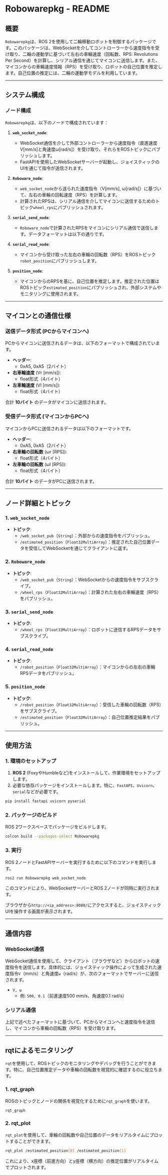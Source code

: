 
# Robowarepkg - README

## 概要

`Robowarepkg`は、ROS 2を使用して二輪移動ロボットを制御するパッケージです。このパッケージは、WebSocketを介してコントローラーから速度指令を受け取り、二輪の運動学に基づいて左右の車輪速度（回転数、RPS: Revolutions Per Second）を計算し、シリアル通信を通じてマイコンに送信します。また、マイコンからの車輪速度情報（RPS）を受け取り、ロボットの自己位置を推定します。自己位置の推定には、二輪の運動学モデルを利用しています。

---

## システム構成

### ノード構成

`Robowarepkg`は、以下のノードで構成されています：

1. **`web_socket_node`**:
    - WebSocket通信を介して外部コントローラーから速度指令（直進速度V[mm/s]と角速度ω[rad/s]）を受け取り、それらをROSトピックにパブリッシュします。
    - FastAPIを使用したWebSocketサーバーが起動し、ジョイスティックのUIを通じて指令が送信されます。

2. **`Roboware_node`**:
    - `web_socket_node`から送られた速度指令（V[mm/s], ω[rad/s]）に基づいて、左右の車輪の回転速度（RPS）を計算します。
    - 計算されたRPSは、シリアル通信を介してマイコンに送信するためのトピック`wheel_rps`にパブリッシュされます。

3. **`serial_send_node`**:
    - `Roboware_node`で計算されたRPSをマイコンにシリアル通信で送信します。データフォーマットは以下の通りです。
    
4. **`serial_read_node`**:
    - マイコンから受け取った左右の車輪の回転数（RPS）をROSトピック`robot_position`にパブリッシュします。

5. **`position_node`**:
    - マイコンからのRPSを基に、自己位置を推定します。推定された位置はROSトピック`estimated_position`にパブリッシュされ、外部システムやモニタリングに使用されます。

---

## マイコンとの通信仕様

### 送信データ形式 (PCからマイコンへ)
PCからマイコンに送信されるデータは、以下のフォーマットで構成されています。

- **ヘッダー**:
    - 0xA5, 0xA5（2バイト）
- **右車輪速度** (Vr [mm/s]):
    - float形式（4バイト）
- **左車輪速度** (Vl [mm/s]):
    - float形式（4バイト）

合計 **10バイト** のデータがマイコンに送信されます。

### 受信データ形式 (マイコンからPCへ)
マイコンからPCに送信されるデータは以下のフォーマットです。

- **ヘッダー**:
    - 0xA5, 0xA5（2バイト）
- **右車輪の回転数** (ωr [RPS]):
    - float形式（4バイト）
- **左車輪の回転数** (ωl [RPS]):
    - float形式（4バイト）

合計 **10バイト** のデータがPCに送信されます。

---

## ノード詳細とトピック

### 1. `web_socket_node`
- **トピック**:
    - `/web_socket_pub`（`String`）：外部からの速度指令をパブリッシュ。
    - `/estimated_position`（`Float32MultiArray`）：推定された自己位置データを受信してWebSocketを通じてクライアントに返す。

### 2. `Roboware_node`
- **トピック**:
    - `/web_socket_pub`（`String`）：WebSocketからの速度指令をサブスクライブ。
    - `/wheel_rps`（`Float32MultiArray`）：計算された左右の車輪速度（RPS）をパブリッシュ。

### 3. `serial_send_node`
- **トピック**:
    - `/wheel_rps`（`Float32MultiArray`）：ロボットに送信するRPSデータをサブスクライブ。

### 4. `serial_read_node`
- **トピック**:
    - `/robot_position`（`Float32MultiArray`）：マイコンからの左右の車輪RPSデータをパブリッシュ。

### 5. `position_node`
- **トピック**:
    - `/robot_position`（`Float32MultiArray`）：受信した車輪の回転数（RPS）をサブスクライブ。
    - `/estimated_position`（`Float32MultiArray`）：自己位置推定結果をパブリッシュ。

---

## 使用方法

### 1. 環境のセットアップ
1. **ROS 2** (FoxyやHumbleなど)をインストールして、作業環境をセットアップします。
2. 必要な依存パッケージをインストールします。特に、`FastAPI`、`Uvicorn`、`serial`などが必要です。

```bash
pip install fastapi uvicorn pyserial
```

### 2. パッケージのビルド
ROS 2ワークスペースでパッケージをビルドします。

```bash
colcon build --packages-select Robowarepkg
```

### 3. 実行
ROS 2ノードとFastAPIサーバーを実行するために以下のコマンドを実行します。

```bash
ros2 run Robowarepkg web_socket_node
```

このコマンドにより、WebSocketサーバーとROS 2ノードが同時に実行されます。

ブラウザから`http://<ip_address>:8080/`にアクセスすると、ジョイスティックUIを操作する画面が表示されます。

---

## 通信内容

### WebSocket通信
WebSocket通信を使用して、クライアント（ブラウザなど）からロボットの速度指令を送信します。具体的には、ジョイスティック操作によって生成された速度指令`V`（mm/s）と角速度`ω`（rad/s）が、次のフォーマットでサーバーに送信されます。

- `V, ω`
    - 例: `500, 0.1`（前進速度500 mm/s、角速度0.1 rad/s）

### シリアル通信
上記で述べたフォーマットに基づいて、PCからマイコンへと速度指令を送信し、マイコンから車輪の回転数（RPS）を受け取ります。

---

## rqtによるモニタリング

`rqt`を使用して、ROSトピックのモニタリングやデバッグを行うことができます。特に、自己位置推定データや車輪の回転数を視覚的に確認するのに役立ちます。

### 1. rqt_graph
ROSのトピックとノードの関係を視覚化するために`rqt_graph`を使います。

```bash
rqt_graph
```

### 2. rqt_plot
`rqt_plot`を使用して、車輪の回転数や自己位置のデータをリアルタイムにプロットすることができます。

```bash
rqt_plot /estimated_position[0] /estimated_position[1]
```

これにより、x座標（前進方向）とy座標（横方向）の推定位置がリアルタイムでプロットされます。
